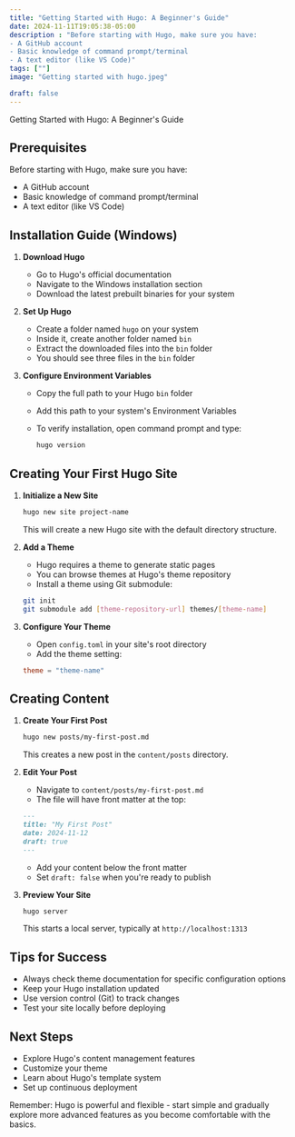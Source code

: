 ```yaml
---
title: "Getting Started with Hugo: A Beginner's Guide"
date: 2024-11-11T19:05:38-05:00
description : "Before starting with Hugo, make sure you have:
- A GitHub account
- Basic knowledge of command prompt/terminal
- A text editor (like VS Code)"
tags: [""]
image: "Getting started with hugo.jpeg"

draft: false
---
```


Getting Started with Hugo: A Beginner's Guide

## Prerequisites

Before starting with Hugo, make sure you have:

- A GitHub account
- Basic knowledge of command prompt/terminal
- A text editor (like VS Code)

## Installation Guide (Windows)

1. **Download Hugo**
   - Go to Hugo's official documentation
   - Navigate to the Windows installation section
   - Download the latest prebuilt binaries for your system

2. **Set Up Hugo**
   - Create a folder named `hugo` on your system
   - Inside it, create another folder named `bin`
   - Extract the downloaded files into the `bin` folder
   - You should see three files in the `bin` folder

3. **Configure Environment Variables**
   - Copy the full path to your Hugo `bin` folder
   - Add this path to your system's Environment Variables
   - To verify installation, open command prompt and type:

     ```bash
     hugo version
     ```

## Creating Your First Hugo Site

1. **Initialize a New Site**

   ```bash
   hugo new site project-name
   ```

   This will create a new Hugo site with the default directory structure.

2. **Add a Theme**
   - Hugo requires a theme to generate static pages
   - You can browse themes at Hugo's theme repository
   - Install a theme using Git submodule:

   ```bash
   git init
   git submodule add [theme-repository-url] themes/[theme-name]
   ```

3. **Configure Your Theme**
   - Open `config.toml` in your site's root directory
   - Add the theme setting:

   ```toml
   theme = "theme-name"
   ```

## Creating Content

1. **Create Your First Post**

   ```bash
   hugo new posts/my-first-post.md
   ```

   This creates a new post in the `content/posts` directory.

2. **Edit Your Post**
   - Navigate to `content/posts/my-first-post.md`
   - The file will have front matter at the top:

   ```markdown
   ---
   title: "My First Post"
   date: 2024-11-12
   draft: true
   ---

   ```

   - Add your content below the front matter
   - Set `draft: false` when you're ready to publish

3. **Preview Your Site**

   ```bash
   hugo server
   ```

   This starts a local server, typically at `http://localhost:1313`

## Tips for Success

- Always check theme documentation for specific configuration options
- Keep your Hugo installation updated
- Use version control (Git) to track changes
- Test your site locally before deploying

## Next Steps

- Explore Hugo's content management features
- Customize your theme
- Learn about Hugo's template system
- Set up continuous deployment

Remember: Hugo is powerful and flexible - start simple and gradually explore more advanced features as you become comfortable with the basics.
